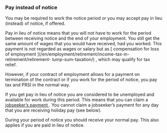 ###  Pay instead of notice

You may be required to work the notice period or you may accept pay in lieu
(instead) of notice, if offered.

Pay in lieu of notice means that you will not have to work for the period
between receiving notice and the end of your employment. You still get the
same amount of wages that you would have received, had you worked. This
payment is not regarded as wages or salary but as [ compensation for loss of
employment ](/en/employment/retirement/income-tax-in-retirement/retirement-
lump-sum-taxation/) , which may qualify for tax relief.

However, if your contract of employment allows for a payment on termination of
the contract or if you work for the period of notice, you pay tax and PRSI in
the normal way.

If you get pay in lieu of notice you are considered to be unemployed and
available for work during this period. This means that you can claim a [
jobseeker’s payment ](/en/social-welfare/unemployed-people/signing-on/) . You
cannot claim a jobseeker’s payment for any day that you are receiving holiday
pay (see below).

During your period of notice you should receive your normal pay. This also
applies if you are paid in lieu of notice.
